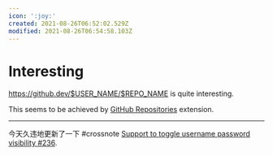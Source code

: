 ```yaml
---
icon: ':joy:'
created: 2021-08-26T06:52:02.529Z
modified: 2021-08-26T06:54:58.103Z
---
```

# Interesting

https://github.dev/$USER_NAME/$REPO_NAME is quite interesting.  

This seems to be achieved by [GitHub Repositories](https://marketplace.visualstudio.com/items?itemName=GitHub.remotehub) extension.  

---

今天久违地更新了一下 #crossnote [Support to toggle username password visibility #236](https://github.com/0xGG/crossnote/pull/236).  
